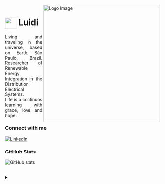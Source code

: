 <img align="right" alt="Logo Image" height="380" src="https://images.unsplash.com/photo-1519802772250-a52a9af0eacb?ixlib=rb-4.0.3&q=85&fm=jpg&crop=entropy&cs=srgb&w=3600">

<h1>
    <a href="https://luidis2020.github.io/">
     <img align="center" alt="" width="36px" src="https://images.unsplash.com/photo-1519802772250-a52a9af0eacb?ixlib=rb-4.0.3&q=85&fm=jpg&crop=entropy&cs=srgb&w=3600"></a>
    <span>Luidi</span>
</h1>

<p align="justify">Living and traveling in the universe, based on Earth, São Paulo, Brazil. Researcher of Renewable Energy Integration in the Distribution Electrical Systems. 
<br>
 Life is a continuos learning with grace, love and hope.
<!--
[![Preview](https://img.shields.io/badge/Portfolio-000?style=for-the-badge&logo=github&logoColor=FF00F6)](https://luidis2020.github.io/)
[![GitHub Page](https://img.shields.io/badge/luidis2020.github.io-67136f?style=for-the-badge)](https://luidis2020.github.io/)
-->
<h3 align="left">Connect with me</h3>

[![LinkedIn](https://img.shields.io/badge/-LinkedIn-000?style=for-the-badge&logo=linkedin&logoColor=FF00F6&color:FFF)]([https://www.linkedin.com/in/luis-g-c-bautista-90994243/])

<h3 align="left">GitHub Stats</h3>

![GitHub stats](https://github-readme-stats-git-masterrstaa-rickstaa.vercel.app/api?username=luidis2020&hide_title=true&show_icons=true&include_all_commits=false&count_private=true&line_height=25&hide=issues&bg_color=000&title_color=FF00F6&text_color=FFF&border_radius=3&border_color=36123c&icon_color=FF00F6&theme=jolly)
<!--[![Most Used Languages](https://github-readme-stats-git-masterrstaa-rickstaa.vercel.app/api/top-langs/?username=luidis2020&line_height=10&card_width=290&layout=compact&hide_title=false&count_private=true&langs_count=4&show_icons=true&title_color=FF00F6&hide=html,css&bg_color=000&text_color=8B8B8B&border_radius=3&border_color=561760&count_private=true)](https://github.com/luidis2020/github-readme-stats)-->
<br>

<details align="left">
  <summary></summary> 
 
  - Badges by <a href="https://shields.io/">shields.io</a><br>
  - GitHub Stats by <a href="https://github.com/anuraghazra/github-readme-stats">anuraghazra</a>
 
  <div align="right"> Harvest always come <a href="https://github.com/luidis2020">Luidi</a>.</div>

</details>
